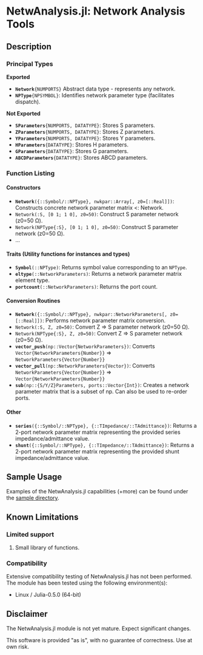 # NetwAnalysis.jl: Network Analysis Tools

## Description

### Principal Types

**Exported**

 - **`Network`**`{NUMPORTS}` Abstract data type - represents any network.
 - **`NPType`**`{NPSYMBOL}`: Identifies network parameter type (facilitates dispatch).

**Not Exported**

 - **`SParameters`**`{NUMPORTS, DATATYPE}`: Stores S parameters.
 - **`ZParameters`**`{NUMPORTS, DATATYPE}`: Stores Z parameters.
 - **`YParameters`**`{NUMPORTS, DATATYPE}`: Stores Y parameters.
 - **`HParameters`**`{DATATYPE}`: Stores H parameters.
 - **`GParameters`**`{DATATYPE}`: Stores G parameters.
 - **`ABCDParameters`**`{DATATYPE}`: Stores ABCD parameters.

### Function Listing

#### Constructors

 - **`Network`**`({::Symbol/::NPType}, nwkpar::Array[, z0=[::Real]])`: Constructs concrete network parameter matrix <: Network.
  - `Network(:S, [0 1; 1 0], z0=50)`: Construct S parameter network (z0=50 &Omega;).
  - `Network(NPType{:S}, [0 1; 1 0], z0=50)`: Construct S parameter network (z0=50 &Omega;).
  - ...

#### Traits (Utility functions for instances and types)

 - **`Symbol`**`(::NPType)`: Returns symbol value corresponding to an `NPType`.
 - **`eltype`**`(::NetworkParameters)`: Returns a network parameter matrix element type.
 - **`portcount`**`(::NetworkParameters)`: Returns the port count.

#### Conversion Routines

 - **`Network`**`({::Symbol/::NPType}, nwkpar::NetworkParameters[, z0=[::Real]])`: Performs network parameter matrix conversion.
  - `Network(:S, Z, z0=50)`: Convert Z &rArr; S parameter network (z0=50 &Omega;).
  - `Network(NPType{:S}, Z, z0=50)`: Convert Z &rArr; S parameter network (z0=50 &Omega;).
 - **`vector_push`**`(np::Vector{NetworkParameters})`: Converts `Vector{NetworkParameters{Number}}` &rArr; `NetworkParameters{Vector{Number}}`
 - **`vector_pull`**`(np::NetworkParameters{Vector})`: Converts `NetworkParameters{Vector{Number}}` &rArr; `Vector{NetworkParameters{Number}}`
 - **`sub`**`(np::{S/Y/Z}Parameters, ports::Vector{Int})`: Creates a network parameter matrix that is a subset of np.  Can also be used to re-order ports.

#### Other
 - **`series`**`({::Symbol/::NPType}, {::TImpedance/::TAdmittance})`: Returns a 2-port network parameter matrix representing the provided series impedance/admittance value.
 - **`shunt`**`({::Symbol/::NPType}, {::TImpedance/::TAdmittance})`: Returns a 2-port network parameter matrix representing the provided shunt impedance/admittance value.

<a name="SampleUsage"></a>
## Sample Usage

Examples of the NetwAnalysis.jl capabilities (+more) can be found under the [sample directory](sample/).

## Known Limitations

### Limited support

 1. Small library of functions.

### Compatibility

Extensive compatibility testing of NetwAnalysis.jl has not been performed.  The module has been tested using the following environment(s):

 - Linux / Julia-0.5.0 (64-bit)

## Disclaimer

The NetwAnalysis.jl module is not yet mature.  Expect significant changes.

This software is provided "as is", with no guarantee of correctness.  Use at own risk.
